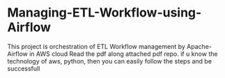 # Managing-ETL-Workflow-using-Airflow
This project is orchestration of ETL Workflow management by Apache-Airflow in AWS cloud
Read the pdf along attached pdf repo. if u know the technology of aws, python, then you can easily follow the steps and be successfull
